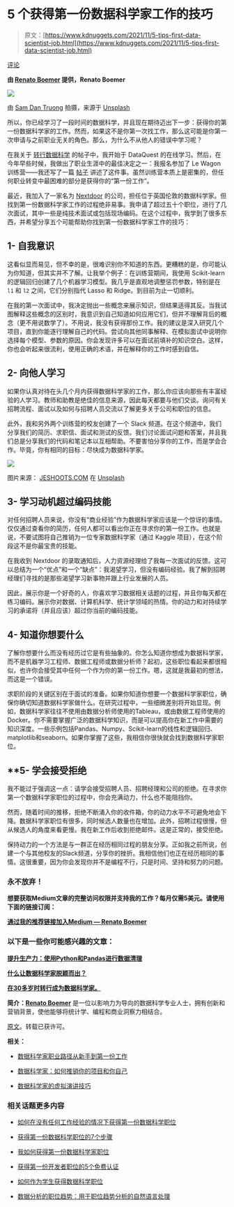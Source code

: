 # 5 个获得第一份数据科学家工作的技巧

> 原文：[https://www.kdnuggets.com/2021/11/5-tips-first-data-scientist-job.html](https://www.kdnuggets.com/2021/11/5-tips-first-data-scientist-job.html)

[评论](#comments)

**由 [Renato Boemer](https://www.linkedin.com/in/renatoboemer/) 提供，Renato Boemer**

![](../Images/a98e0ab38a9b14c62f212d0a166db810.png)

由 [Sam Dan Truong](https://unsplash.com/@sam_truong?utm_source=medium&utm_medium=referral) 拍摄，来源于 [Unsplash](https://unsplash.com/?utm_source=medium&utm_medium=referral)

所以，你已经学习了一段时间的数据科学，并且现在期待迈出下一步：获得你的第一份数据科学家的工作。然而，如果这不是你第一次找工作，那么这可能是你第一次申请与之前职业无关的角色。那么，为什么不从他人的错误中学习呢？

在我关于 [转行数据科学](https://towardsdatascience.com/switching-career-to-data-science-in-your-30s-6122e51a18a3) 的帖子中，我开始于 DataQuest 的在线学习。然后，在今年早些时候，我做出了职业生涯中的最佳决定之一：我报名参加了 Le Wagon 训练营——我还写了一篇 [帖子](https://towardsdatascience.com/the-best-data-science-bootcamp-for-startups-in-the-world-e9ae2b4ce6e6) 讲述了这件事。虽然训练营本质上是密集的，但任何职业转变中最困难的部分是获得你的“第一份工作”。

最近，我加入了一家名为 [Nextdoor](https://nextdoor.co.uk/) 的公司，担任位于英国伦敦的数据科学家。但找到第一份数据科学家工作的过程绝非易事。我申请了超过五十个职位，进行了几次面试，其中一些是纯技术面试或包括现场编码。在这个过程中，我学到了很多东西，并希望分享五个可能帮助你找到第一份数据科学家工作的技巧：

## **1- 自我意识**

这看似显而易见，但不幸的是，很难识别你不知道的东西。更糟糕的是，你可能认为你知道，但其实并不了解。让我举个例子：在训练营期间，我使用 Scikit-learn 的逻辑回归创建了几个机器学习模型。我几乎是直观地调整惩罚参数，特别是在 `l1` 和 `l2` 之间，它们分别指代 Lasso 和 Ridge。到目前为止一切顺利。

在我的第一次面试中，我决定抛出一些概念来展示知识，但结果适得其反。当我试图解释这些概念的区别时，我意识到自己知道如何应用它们，但并不理解背后的概念（更不用说数学了）。不用说，我没有获得那份工作。我的建议是深入研究几个项目，直到你能逐行理解自己的代码。尝试向其他同事解释、在模拟面试中说明你选择每个模型、参数的原因。你会发现许多可以在面试前填补的知识空白。这样，你也会听起来很流利，使用正确的术语，并在解释你的工作时感到自信。

## 2- 向他人学习

如果你认真对待在头几个月内获得数据科学家的工作，那么你应该向那些有丰富经验的人学习。教师和助教是绝佳的信息来源，因此每天都要与他们交谈。询问有关招聘流程、面试以及如何与招聘人员交流以了解更多关于公司和职位的信息。

此外，我和另外两个训练营的校友创建了一个 Slack 频道。在这个频道中，我们分享我们的简历、求职信、面试和测试的反馈。我们讨论面试问题和答案，并且我们总是分享我们的代码和笔记本以互相帮助。不要害怕分享你的工作，而是学会合作。毕竟，你有相同的目标：尽快成为数据科学家。

![](../Images/fd5c2d3a33f88333337c847b3ac30372.png)

图片来源： [JESHOOTS.COM](https://unsplash.com/@jeshoots?utm_source=medium&utm_medium=referral) 在 [Unsplash](https://unsplash.com/?utm_source=medium&utm_medium=referral)

## 3- 学习动机超过编码技能

对任何招聘人员来说，你没有“商业经验”作为数据科学家应该是一个惊讶的事情。仅仅通过查看你的简历，任何人都可以看出你正在寻求你的第一份工作。也就是说，不要试图将自己推销为一位专家数据科学家（通过 Kaggle 项目），在这个阶段这不是你最宝贵的技能。

在我收到 Nextdoor 的录取通知后，人力资源经理给了我每一次面试的反馈。这可以总结为一个“优点”和一个“缺点”：我渴望学习，但没有编码经验。我了解到招聘经理们寻找的是那些渴望学习新事物并跟上行业发展的人员。

因此，展示你是一个好奇的人，你喜欢学习数据相关话题的过程，并且你每天都在练习编码。展示你对数据、计算机科学、统计学领域的热情。你的动力和对持续学习的承诺将（并且应该）超过你当前的编码技能。

## 4- 知道你想要什么

了解你想要什么而没有经历过它是有些抽象的。你怎么知道你想成为数据科学家，而不是机器学习工程师、数据工程师或数据分析师？起初，这些职位看起来都很相似，也许你会接受其中任何一个作为你的第一份工作。嗯，这就是我最初的想法，而这是一个错误。

求职阶段的关键区别在于面试的准备。如果你知道你想要一个数据科学家职位，确保你确切知道数据科学家做什么。在研究过程中，一些细微差别将开始显现。例如，数据科学家往往不使用由数据分析师使用的Tableau，或由数据工程师使用的Docker。你不需要掌握广泛的数据科学知识，而是可以提高你在新工作中需要的知识深度。一些示例包括Pandas、Numpy、Scikit-learn的线性和逻辑回归、matplotlib和seaborn。如果你掌握了这些，我相信你很快就会找到数据科学家职位。

## **5- **学会接受拒绝**

我不能过于强调这一点：请学会接受招聘人员、招聘经理和公司的拒绝。在寻求你第一个数据科学家职位的过程中，你会充满动力，什么也不能阻挡你。

然而，随着时间的推移，拒绝不断涌入你的收件箱，你的动力水平不可避免地会下降。数据科学家职位有很多，同时候选人数量也在增加。此外，招聘过程很慢，但从候选人的角度来看更慢。我在新工作后收到拒绝邮件。这是正常的，接受拒绝。

保持动力的一个方法是与一群正在经历相同过程的朋友分享。正如我之前所说，创建一个与其他校友的Slack频道，分享你的挫折。我相信他们也正在经历相同的事情。这很重要，因为你会发现你并不是编程不行，只是时间、坚持和努力的问题。

### 永不放弃！

**想要获取Medium文章的完整访问权限并支持我的工作？每月仅需5美元。请使用下面的链接订阅：**

**[通过我的推荐链接加入Medium — Renato Boemer](https://boemer.medium.com/membership)**

### **以下是一些你可能感兴趣的文章：**

[**提升生产力：使用Python和Pandas进行数据清理**](https://towardsdatascience.com/increase-productivity-data-cleaning-using-python-and-pandas-5e369f898012)

[**什么让数据科学家脱颖而出？**](https://towardsdatascience.com/what-makes-a-data-scientist-stand-out-e8822f466d4c)

[**在30多岁时转行成为数据科学家。**](https://towardsdatascience.com/switching-career-to-data-science-in-your-30s-6122e51a18a3)

**简介：[Renato Boemer](https://www.linkedin.com/in/renatoboemer/)** 是一位以影响力为导向的数据科学专业人士，拥有创新和营销背景，使他能够将统计学、编程和商业洞察力相结合。

[原文](https://towardsdatascience.com/5-tips-to-get-your-first-data-scientist-job-d8e5afd5a59b)。转载已获许可。

**相关：**

+   [数据科学家职业路径从新手到第一份工作](/2021/11/data-scientist-career-path-first-job.html)

+   [数据科学家：如何推销你的项目和你自己](/2021/11/data-scientists-sell-project.html)

+   [数据科学家的虚拟演讲技巧](/2021/11/virtual-presentation-tips-data-scientists.html)

### 相关话题更多内容

+   [如何在没有任何工作经验的情况下获得第一份数据科学职位](https://www.kdnuggets.com/2021/02/first-job-data-science-without-work-experience.html)

+   [获得第一份数据科学职位的7个步骤](https://www.kdnuggets.com/7-steps-to-landing-your-first-data-science-job)

+   [我如何获得第一份数据科学家职位](https://www.kdnuggets.com/2023/02/got-first-job-data-scientist.html)

+   [获得第一份开发者职位的5个免费认证](https://www.kdnuggets.com/5-free-certifications-to-land-your-first-developer-job)

+   [如何作为学生获得数据科学职位](https://www.kdnuggets.com/how-to-get-a-job-in-data-science-as-a-student)

+   [数据分析的职位趋势：用于职位趋势分析的自然语言处理](https://www.kdnuggets.com/job-trends-in-data-analytics-nlp-for-job-trend-analysis)
